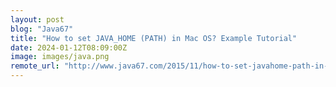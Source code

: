 ```yaml
---
layout: post
blog: "Java67"
title: "How to set JAVA_HOME (PATH) in Mac OS? Example Tutorial"
date: 2024-01-12T08:09:00Z
image: images/java.png
remote_url: "http://www.java67.com/2015/11/how-to-set-javahome-path-in-mac-os-x.html"
---
```

